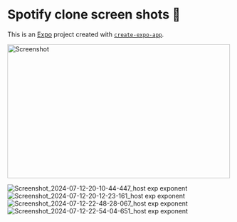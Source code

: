 # Spotify clone screen shots 👋

This is an [Expo](https://expo.dev) project created with [`create-expo-app`](https://www.npmjs.com/package/create-expo-app).

<img src="https://github.com/user-attachments/assets/5cba974b-dc6b-4062-83ed-229a4fb67b61" alt="Screenshot" width="500" height="300">

![Screenshot_2024-07-12-20-10-44-447_host exp exponent](https://github.com/user-attachments/assets/5cba974b-dc6b-4062-83ed-229a4fb67b61)
![Screenshot_2024-07-12-20-12-23-161_host exp exponent](https://github.com/user-attachments/assets/ecc2cd8d-81dd-438a-8b83-8ffbced31c7d)
![Screenshot_2024-07-12-22-48-28-067_host exp exponent](https://github.com/user-attachments/assets/8dbb1283-e56f-481d-8142-c9bc4a887d5f)
![Screenshot_2024-07-12-22-54-04-651_host exp exponent](https://github.com/user-attachments/assets/73a9e0e8-5dfc-4b46-993e-44ec89a790f1)
